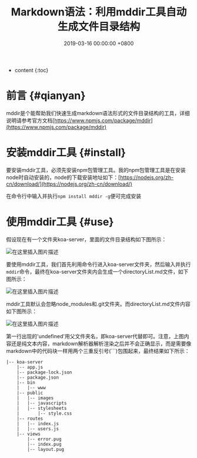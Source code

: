 ﻿---
layout: post
title:  Markdown语法：利用mddir工具自动生成文件目录结构
date:   2019-03-16 00:00:00 +0800
categories: Koa-Web框架
---

* content
{:toc}




# 前言  {#qianyan}
mddir是个能帮助我们快速生成markdown语法形式的文件目录结构的工具，详细说明请参考官方文档[https://www.npmjs.com/package/mddir](https://www.npmjs.com/package/mddir)

# 安装mddir工具  {#install}
要安装mddir工具，必须先安装npm包管理工具。我的npm包管理工具是在安装node时自动安装的，node的下载安装地址如下：[https://nodejs.org/zh-cn/download/](https://nodejs.org/zh-cn/download/)

在命令行中输入并执行`npm install mddir -g`便可完成安装

# 使用mddir工具  {#use}
假设现在有一个文件夹koa-server，里面的文件目录结构如下图所示：

![在这里插入图片描述](https://raw.githubusercontent.com/watchcat2k/watchcat2k.github.io/master/styles/images/blogImage/2019-03/2019-03-16-5.png)

要使用mddir工具，我们首先利用命令行进入koa-server文件夹，然后输入并执行`mddir`命令，最终在koa-server文件夹内会生成一个directoryList.md文件，如下图所示：

![在这里插入图片描述](https://raw.githubusercontent.com/watchcat2k/watchcat2k.github.io/master/styles/images/blogImage/2019-03/2019-03-16-6.png)

mddir工具默认会忽略node_modules和.git文件夹。而directoryList.md文件内容如下图所示：

![在这里插入图片描述](https://raw.githubusercontent.com/watchcat2k/watchcat2k.github.io/master/styles/images/blogImage/2019-03/2019-03-16-7.png)

第一行出现的'undefined'用父文件夹名，即koa-server代替即可。注意，上图内容还是纯文本内容，markdown解析器解析渲染之后并不会正确显示，而是需要像markdown中的代码块一样用两个三重反引号(```)包围起来，最终结果如下所示：
```
|-- koa-server
    |-- app.js
    |-- package-lock.json
    |-- package.json
    |-- bin
    |   |-- www
    |-- public
    |   |-- images
    |   |-- javascripts
    |   |-- stylesheets
    |       |-- style.css
    |-- routes
    |   |-- index.js
    |   |-- users.js
    |-- views
        |-- error.pug
        |-- index.pug
        |-- layout.pug

```



